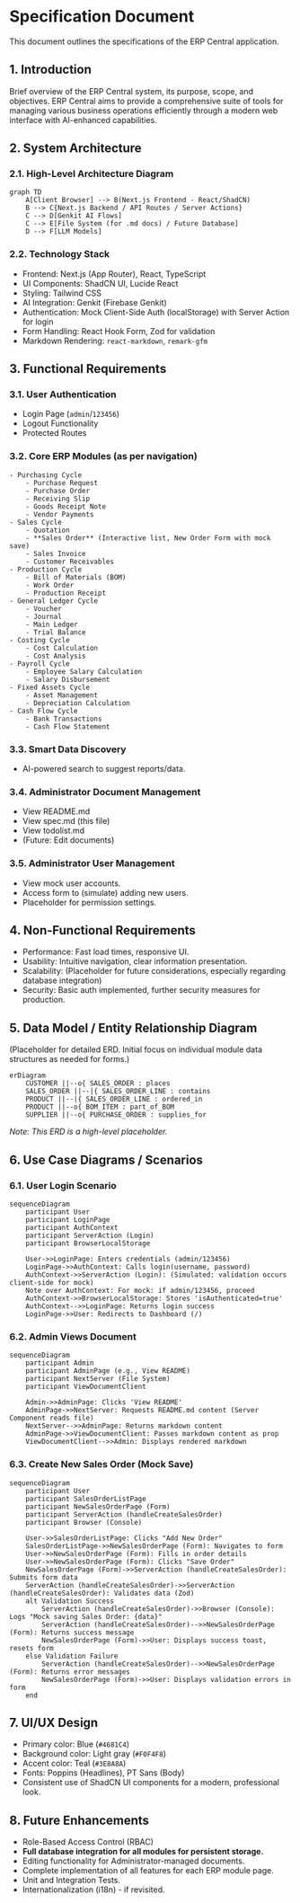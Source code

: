 
# Specification Document

This document outlines the specifications of the ERP Central application.

## 1. Introduction

Brief overview of the ERP Central system, its purpose, scope, and objectives. ERP Central aims to provide a comprehensive suite of tools for managing various business operations efficiently through a modern web interface with AI-enhanced capabilities.

## 2. System Architecture

### 2.1. High-Level Architecture Diagram
```mermaid
graph TD
    A[Client Browser] --> B(Next.js Frontend - React/ShadCN)
    B --> C{Next.js Backend / API Routes / Server Actions}
    C --> D[Genkit AI Flows]
    C --> E[File System (for .md docs) / Future Database]
    D --> F[LLM Models]
```

### 2.2. Technology Stack
- Frontend: Next.js (App Router), React, TypeScript
- UI Components: ShadCN UI, Lucide React
- Styling: Tailwind CSS
- AI Integration: Genkit (Firebase Genkit)
- Authentication: Mock Client-Side Auth (localStorage) with Server Action for login
- Form Handling: React Hook Form, Zod for validation
- Markdown Rendering: `react-markdown`, `remark-gfm`

## 3. Functional Requirements

### 3.1. User Authentication
- Login Page (`admin`/`123456`)
- Logout Functionality
- Protected Routes

### 3.2. Core ERP Modules (as per navigation)
    - Purchasing Cycle
        - Purchase Request
        - Purchase Order
        - Receiving Slip
        - Goods Receipt Note
        - Vendor Payments
    - Sales Cycle
        - Quotation
        - **Sales Order** (Interactive list, New Order Form with mock save)
        - Sales Invoice
        - Customer Receivables
    - Production Cycle
        - Bill of Materials (BOM)
        - Work Order
        - Production Receipt
    - General Ledger Cycle
        - Voucher
        - Journal
        - Main Ledger
        - Trial Balance
    - Costing Cycle
        - Cost Calculation
        - Cost Analysis
    - Payroll Cycle
        - Employee Salary Calculation
        - Salary Disbursement
    - Fixed Assets Cycle
        - Asset Management
        - Depreciation Calculation
    - Cash Flow Cycle
        - Bank Transactions
        - Cash Flow Statement

### 3.3. Smart Data Discovery
- AI-powered search to suggest reports/data.

### 3.4. Administrator Document Management
- View README.md
- View spec.md (this file)
- View todolist.md
- (Future: Edit documents)

### 3.5. Administrator User Management
- View mock user accounts.
- Access form to (simulate) adding new users.
- Placeholder for permission settings.

## 4. Non-Functional Requirements
- Performance: Fast load times, responsive UI.
- Usability: Intuitive navigation, clear information presentation.
- Scalability: (Placeholder for future considerations, especially regarding database integration)
- Security: Basic auth implemented, further security measures for production.

## 5. Data Model / Entity Relationship Diagram
(Placeholder for detailed ERD. Initial focus on individual module data structures as needed for forms.)
```mermaid
erDiagram
    CUSTOMER ||--o{ SALES_ORDER : places
    SALES_ORDER ||--|{ SALES_ORDER_LINE : contains
    PRODUCT ||--|{ SALES_ORDER_LINE : ordered_in
    PRODUCT ||--o{ BOM_ITEM : part_of_BOM
    SUPPLIER ||--o{ PURCHASE_ORDER : supplies_for
```
*Note: This ERD is a high-level placeholder.*

## 6. Use Case Diagrams / Scenarios

### 6.1. User Login Scenario
```mermaid
sequenceDiagram
    participant User
    participant LoginPage
    participant AuthContext
    participant ServerAction (Login)
    participant BrowserLocalStorage

    User->>LoginPage: Enters credentials (admin/123456)
    LoginPage->>AuthContext: Calls login(username, password)
    AuthContext->>ServerAction (Login): (Simulated: validation occurs client-side for mock)
    Note over AuthContext: For mock: if admin/123456, proceed
    AuthContext->>BrowserLocalStorage: Stores 'isAuthenticated=true'
    AuthContext-->>LoginPage: Returns login success
    LoginPage->>User: Redirects to Dashboard (/)
```

### 6.2. Admin Views Document
```mermaid
sequenceDiagram
    participant Admin
    participant AdminPage (e.g., View README)
    participant NextServer (File System)
    participant ViewDocumentClient

    Admin->>AdminPage: Clicks 'View README'
    AdminPage->>NextServer: Requests README.md content (Server Component reads file)
    NextServer-->>AdminPage: Returns markdown content
    AdminPage->>ViewDocumentClient: Passes markdown content as prop
    ViewDocumentClient-->>Admin: Displays rendered markdown
```

### 6.3. Create New Sales Order (Mock Save)
```mermaid
sequenceDiagram
    participant User
    participant SalesOrderListPage
    participant NewSalesOrderPage (Form)
    participant ServerAction (handleCreateSalesOrder)
    participant Browser (Console)

    User->>SalesOrderListPage: Clicks "Add New Order"
    SalesOrderListPage->>NewSalesOrderPage (Form): Navigates to form
    User->>NewSalesOrderPage (Form): Fills in order details
    User->>NewSalesOrderPage (Form): Clicks "Save Order"
    NewSalesOrderPage (Form)->>ServerAction (handleCreateSalesOrder): Submits form data
    ServerAction (handleCreateSalesOrder)->>ServerAction (handleCreateSalesOrder): Validates data (Zod)
    alt Validation Success
        ServerAction (handleCreateSalesOrder)->>Browser (Console): Logs "Mock saving Sales Order: {data}"
        ServerAction (handleCreateSalesOrder)-->>NewSalesOrderPage (Form): Returns success message
        NewSalesOrderPage (Form)->>User: Displays success toast, resets form
    else Validation Failure
        ServerAction (handleCreateSalesOrder)-->>NewSalesOrderPage (Form): Returns error messages
        NewSalesOrderPage (Form)->>User: Displays validation errors in form
    end
```

## 7. UI/UX Design
- Primary color: Blue (`#4681C4`)
- Background color: Light gray (`#F0F4F8`)
- Accent color: Teal (`#3E8A8A`)
- Fonts: Poppins (Headlines), PT Sans (Body)
- Consistent use of ShadCN UI components for a modern, professional look.

## 8. Future Enhancements
- Role-Based Access Control (RBAC)
- **Full database integration for all modules for persistent storage.**
- Editing functionality for Administrator-managed documents.
- Complete implementation of all features for each ERP module page.
- Unit and Integration Tests.
- Internationalization (i18n) - if revisited.
```
